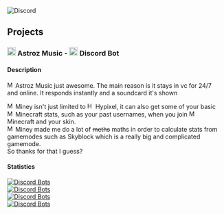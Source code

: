 ![Discord](https://discord.c99.nl/widget/theme-3/801906805999009802.png)

## Projects

### <img src="https://cdn.discordapp.com/attachments/829299934733139981/829406974507483196/103616e8f3e1c9502673404ce0cae51e_1.png" alt="Miney" height="20ex"/> Astroz Music - <img src="https://user-images.githubusercontent.com/63742759/115107675-ba8cb500-9f6c-11eb-9edd-666840421f55.png" alt="Discord" height="20ex"/> Discord Bot

#### Description
<img src="https://cdn.discordapp.com/attachments/829299934733139981/829406974507483196/103616e8f3e1c9502673404ce0cae51e_1.png" alt="Miney" height="15ex"/> Astroz Music just awesome. The main reason is it stays in vc for 24/7 and online. It responds instantly and a soundcard it's shown

<img src="https://user-images.githubusercontent.com/63742759/115108337-3a684e80-9f70-11eb-8ddc-62b719ce14a2.png" alt="Miney" height="15ex"/> Miney isn't just limited to <img src="https://user-images.githubusercontent.com/63742759/115108434-b8c4f080-9f70-11eb-88eb-b1b2dc412487.jpg" alt="Hypixel" height="15ex"/> Hypixel, it can also get some of your basic <img src="https://user-images.githubusercontent.com/63742759/115108514-312bb180-9f71-11eb-92fa-8f2144b30cd9.png" alt="Minecraft" height="15ex"/> Minecraft stats, such as your past usernames, when you join <img src="https://user-images.githubusercontent.com/63742759/115108514-312bb180-9f71-11eb-92fa-8f2144b30cd9.png" alt="Minecraft" height="15ex"/> Minecraft and your skin.<br>
<img src="https://user-images.githubusercontent.com/63742759/115108337-3a684e80-9f70-11eb-8ddc-62b719ce14a2.png" alt="Miney" height="15ex"/> Miney made me do a lot of ~~meths~~ maths in order to calculate stats from gamemodes such as Skyblock which is a really big and complicated gamemode.<br>
So thanks for that I guess? 

#### Statistics

[![Discord Bots](https://top.gg/api/widget/status/802423717316919297.svg)](https://top.gg/bot/802423717316919297) <br>
[![Discord Bots](https://top.gg/api/widget/upvotes/802423717316919297.svg)](https://top.gg/bot/802423717316919297)<br>
[![Discord Bots](https://top.gg/api/widget/servers/802423717316919297.svg)](https://top.gg/bot/802423717316919297)<br>
[![Discord Bots](https://top.gg/api/widget/owner/802423717316919297.svg)](https://top.gg/bot/802423717316919297)<br>





